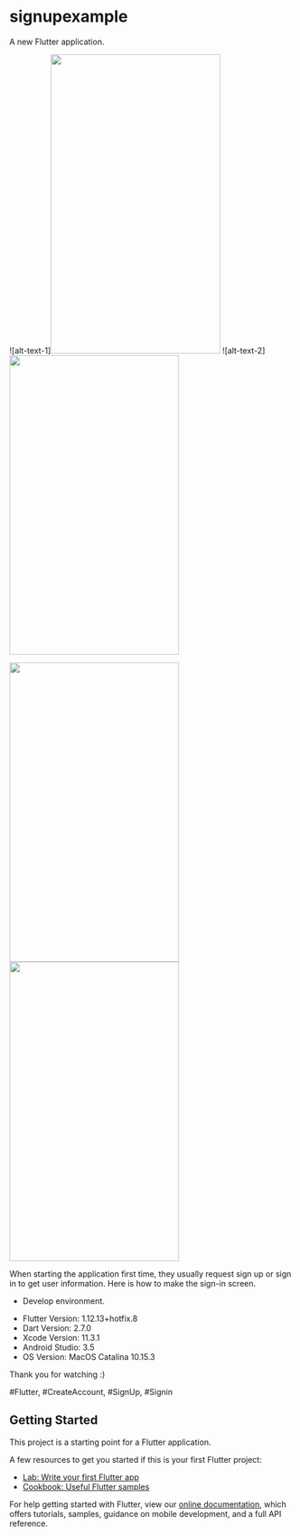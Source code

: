 # signupexample

A new Flutter application.

![alt-text-1]<img src="https://github.com/loydkim/Flutter_login_ui_loyd/blob/master/main.png" width="300" height="530"> ![alt-text-2]<img src="https://github.com/loydkim/Flutter_login_ui_loyd/blob/master/main2.png" width="300" height="530">


<img src="https://github.com/loydkim/Flutter_login_ui_loyd/blob/master/main.png" width="300" height="530">
<img src="https://github.com/loydkim/Flutter_login_ui_loyd/blob/master/main2.png" width="300" height="530">


When starting the application first time, they usually request sign up or sign in to get user information. Here is how to make the sign-in screen.

* Develop environment.

- Flutter Version: 1.12.13+hotfix.8
- Dart Version: 2.7.0
- Xcode Version: 11.3.1
- Android Studio: 3.5
- OS Version: MacOS Catalina 10.15.3

Thank you for watching :)

#Flutter, #CreateAccount, #SignUp, #Signin

## Getting Started

This project is a starting point for a Flutter application.

A few resources to get you started if this is your first Flutter project:

- [Lab: Write your first Flutter app](https://flutter.dev/docs/get-started/codelab)
- [Cookbook: Useful Flutter samples](https://flutter.dev/docs/cookbook)

For help getting started with Flutter, view our
[online documentation](https://flutter.dev/docs), which offers tutorials,
samples, guidance on mobile development, and a full API reference.

